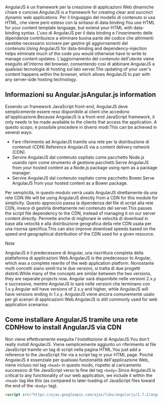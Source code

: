 <span data-ttu-id="fc687-101">AngularJS è un framework per la creazione di applicazioni Web dinamiche chiare e concise.</span><span class="sxs-lookup"><span data-stu-id="fc687-101">AngularJS is a framework for creating clear and succinct dynamic web applications.</span></span> <span data-ttu-id="fc687-102">Per il linguaggio del modello di contenuto si usa HTML, che viene però esteso con la sintassi di data binding.</span><span class="sxs-lookup"><span data-stu-id="fc687-102">You use HTML for your content template language, but extend your HTML with data-binding syntax.</span></span> <span data-ttu-id="fc687-103">L'uso di AngularJS per il data binding e l'inserimento delle dipendenze contribuisce a eliminare buona parte del codice che altrimenti sarebbe necessario scrivere per gestire gli aggiornamenti del contenuto.</span><span class="sxs-lookup"><span data-stu-id="fc687-103">Using AngularJS for data-binding and dependency-injection helps eliminate much of the code you would otherwise have to write to manage content updates.</span></span> <span data-ttu-id="fc687-104">L'aggiornamento del contenuto dell'utente viene eseguito all'interno del browser, consentendo così di abbinare AngularJS a qualsiasi tecnologia di hosting sul lato server.</span><span class="sxs-lookup"><span data-stu-id="fc687-104">The updating of your user's content happens within the browser, which allows AngularJS to pair with any server-side hosting technology.</span></span>

## <a name="angularjs-information"></a><span data-ttu-id="fc687-105">Informazioni su Angular.js</span><span class="sxs-lookup"><span data-stu-id="fc687-105">Angular.js information</span></span>

<span data-ttu-id="fc687-106">Essendo un framework JavaScript front-end, AngularJS deve semplicemente essere reso disponibile ai client che accedono all'applicazione.</span><span class="sxs-lookup"><span data-stu-id="fc687-106">Because AngularJS is a front-end JavaScript framework, it only needs to be made available to the clients that access the application.</span></span> <span data-ttu-id="fc687-107">A questo scopo, è possibile procedere in diversi modi:</span><span class="sxs-lookup"><span data-stu-id="fc687-107">This can be achieved in several ways:</span></span>

- <span data-ttu-id="fc687-108">Fare riferimento ad AngularJS tramite una rete per la distribuzione di contenuti (CDN).</span><span class="sxs-lookup"><span data-stu-id="fc687-108">Reference AngularJS via a content delivery network (CDN).</span></span>
- <span data-ttu-id="fc687-109">Servire AngularJS dal contenuto ospitato come pacchetto Node.js usando npm come strumento di gestione pacchetti.</span><span class="sxs-lookup"><span data-stu-id="fc687-109">Serve AngularJS from your hosted content as a Node.js package using npm as a package manager.</span></span>
- <span data-ttu-id="fc687-110">Servire AngularJS dal contenuto ospitato come pacchetto Bower.</span><span class="sxs-lookup"><span data-stu-id="fc687-110">Serve AngularJS from your hosted content as a Bower package.</span></span>

<span data-ttu-id="fc687-111">Per semplicità, in questo modulo verrà usato AngularJS direttamente da una rete CDN.</span><span class="sxs-lookup"><span data-stu-id="fc687-111">We will be using AngularJS directly from a CDN for this module for simplicity.</span></span> <span data-ttu-id="fc687-112">Questo approccio passa la dipendenza del file di script alla rete CDN, invece di gestirla direttamente nel contenuto del server.</span><span class="sxs-lookup"><span data-stu-id="fc687-112">This passes the script file dependency to the CDN, instead of managing it on our server content directly.</span></span> <span data-ttu-id="fc687-113">Permette anche di migliorare le velocità di download in base alla velocità e alla distribuzione geografica della rete CDN usata per una risorsa specifica.</span><span class="sxs-lookup"><span data-stu-id="fc687-113">This can also improve download speeds based on the speed and geographical distribution of the CDN used for a given resource.</span></span>

> [!NOTE]
> <span data-ttu-id="fc687-114">AngularJS è il predecessore di Angular, una riscrittura completa della piattaforma di applicazioni Web.</span><span class="sxs-lookup"><span data-stu-id="fc687-114">AngularJS is the predecessor to Angular, which was a complete rewrite of the web application platform.</span></span> <span data-ttu-id="fc687-115">Nonostante molti concetti siano simili tra le due versioni, si tratta di due progetti distinti.</span><span class="sxs-lookup"><span data-stu-id="fc687-115">While many of the concepts are similar between the two versions, they are separate projects now.</span></span> <span data-ttu-id="fc687-116">Angular sarà disponibile nelle versioni 2.x.y e successive, mentre AngularJS lo sarà nelle versioni che terminano con 1.x.y.</span><span class="sxs-lookup"><span data-stu-id="fc687-116">Angular will have versions of 2.x.y and higher, while AngularJS will have versions ending in 1.x.y.</span></span> <span data-ttu-id="fc687-117">AngularJS viene ancora comunemente usato per gli scenari di applicazioni Web.</span><span class="sxs-lookup"><span data-stu-id="fc687-117">AngularJS is still commonly used for web application scenarios.</span></span>

## <a name="how-to-install-angularjs-via-cdn"></a><span data-ttu-id="fc687-118">Come installare AngularJS tramite una rete CDN</span><span class="sxs-lookup"><span data-stu-id="fc687-118">How to install AngularJS via CDN</span></span>

<span data-ttu-id="fc687-119">Non viene effettivamente eseguita l'_installazione_ di AngularJS.</span><span class="sxs-lookup"><span data-stu-id="fc687-119">You don't really _install_ AngularJS.</span></span> <span data-ttu-id="fc687-120">Viene semplicemente aggiunto un riferimento al file JavaScript tramite un tag di script nella pagina HTML.</span><span class="sxs-lookup"><span data-stu-id="fc687-120">You just add a reference to the JavaScript file via a script tag in your HTML page.</span></span> <span data-ttu-id="fc687-121">Poiché AngularJS è essenziale per qualsiasi funzionalità dell'applicazione Web, viene incluso nel tag `<head>` in questo modo, rispetto al caricamento successivo di file JavaScript verso la fine del tag `<body>`.</span><span class="sxs-lookup"><span data-stu-id="fc687-121">Since AngularJS is critical to any functionality of our web application, we include it within the `<head>` tag like this (as compared to later-loading of JavaScript files toward the end of the `<body>` tag).</span></span>

```html
<script src="https://ajax.googleapis.com/ajax/libs/angularjs/1.7.2/angular.min.js"></script>
```
